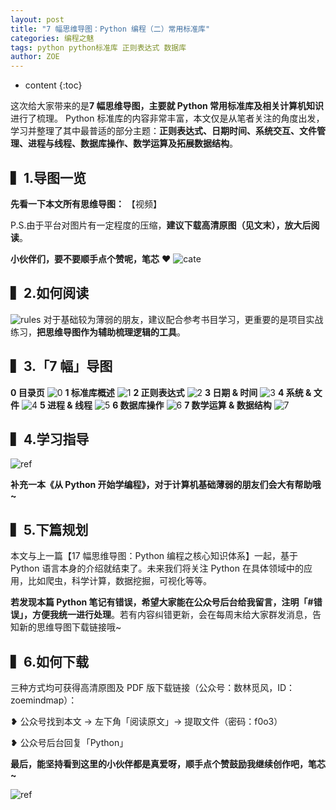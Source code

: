 ```yaml
---
layout: post
title: "7 幅思维导图：Python 编程（二）常用标准库"
categories: 编程之魅
tags: python python标准库 正则表达式 数据库
author: ZOE
---
```


* content
{:toc}


这次给大家带来的是**7 幅思维导图，主要就 Python 常用标准库及相关计算机知识**进行了梳理。
Python 标准库的内容非常丰富，本文仅是从笔者关注的角度出发，学习并整理了其中最普适的部分主题：**正则表达式、日期时间、系统交互、文件管理、进程与线程、数据库操作、数学运算及拓展数据结构**。






## ▍1.导图一览
**先看一下本文所有思维导图：**
【视频】

P.S.由于平台对图片有一定程度的压缩，**建议下载高清原图（见文末），放大后阅读**。

**小伙伴们，要不要顺手点个赞呢，笔芯** ❤ 
![cate](https://raw.githubusercontent.com/woaielf/woaielf.github.io/master/_posts/media/15237087901003/cate.png)


## ▍2.如何阅读
![rules](https://raw.githubusercontent.com/woaielf/woaielf.github.io/master/_posts/media/15237087901003/rules.png)
对于基础较为薄弱的朋友，建议配合参考书目学习，更重要的是项目实战练习，**把思维导图作为辅助梳理逻辑的工具**。

## ▍3.「7 幅」导图
**0 目录页**
![0](https://raw.githubusercontent.com/woaielf/woaielf.github.io/master/_posts/media/15237087901003/0.png)
**1 标准库概述**
![1](https://raw.githubusercontent.com/woaielf/woaielf.github.io/master/_posts/media/15237087901003/1.png)
**2 正则表达式**
![2](https://raw.githubusercontent.com/woaielf/woaielf.github.io/master/_posts/media/15237087901003/2.png)
**3 日期 & 时间**
![3](https://raw.githubusercontent.com/woaielf/woaielf.github.io/master/_posts/media/15237087901003/3.png)
**4 系统 & 文件**
![4](https://raw.githubusercontent.com/woaielf/woaielf.github.io/master/_posts/media/15237087901003/4.png)
**5 进程 & 线程**
![5](https://raw.githubusercontent.com/woaielf/woaielf.github.io/master/_posts/media/15237087901003/5.png)
**6 数据库操作**
![6](https://raw.githubusercontent.com/woaielf/woaielf.github.io/master/_posts/media/15237087901003/6.png)
**7 数学运算 & 数据结构**
![7](https://raw.githubusercontent.com/woaielf/woaielf.github.io/master/_posts/media/15237087901003/7.png)

## ▍4.学习指导
![ref](https://raw.githubusercontent.com/woaielf/woaielf.github.io/master/_posts/media/15237087901003/ref.png)

**补充一本《从 Python 开始学编程》，对于计算机基础薄弱的朋友们会大有帮助哦~**

## ▍5.下篇规划

本文与上一篇【17 幅思维导图：Python 编程之核心知识体系】一起，基于 Python 语言本身的介绍就结束了。未来我们将关注 Python 在具体领域中的应用，比如爬虫，科学计算，数据挖掘，可视化等等。

**若发现本篇 Python 笔记有错误，希望大家能在公众号后台给我留言，注明「#错误」，方便我统一进行处理**。若有内容纠错更新，会在每周末给大家群发消息，告知新的思维导图下载链接哦~


## ▍6.如何下载
三种方式均可获得高清原图及 PDF 版下载链接（公众号：数林觅风，ID：zoemindmap）：

❥ 公众号找到本文 → 左下角「阅读原文」→ 提取文件（密码：f0o3）

❥ 公众号后台回复「Python」


**最后，能坚持看到这里的小伙伴都是真爱呀，顺手点个赞鼓励我继续创作吧，笔芯~**

![ref](https://raw.githubusercontent.com/woaielf/woaielf.github.io/master/_posts/media/poster_mini.jpg)





